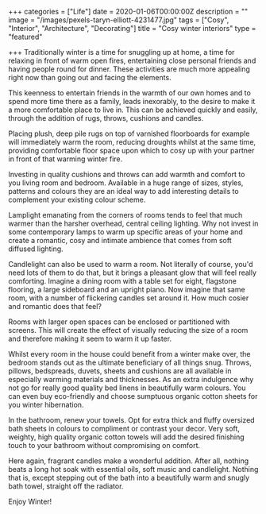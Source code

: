 +++
categories = ["Life"]
date = 2020-01-06T00:00:00Z
description = ""
image = "/images/pexels-taryn-elliott-4231477.jpg"
tags = ["Cosy", "Interior", "Architecture", "Decorating"]
title = "Cosy winter interiors"
type = "featured"

+++
Traditionally winter is a time for snuggling up at home, a time for relaxing in front of warm open fires, entertaining close personal friends and having people round for dinner. These activities are much more appealing right now than going out and facing the elements.

This keenness to entertain friends in the warmth of our own homes and to spend more time there as a family, leads inexorably, to the desire to make it a more comfortable place to live in. This can be achieved quickly and easily, through the addition of rugs, throws, cushions and candles.

Placing plush, deep pile rugs on top of varnished floorboards for example will immediately warm the room, reducing droughts whilst at the same time, providing comfortable floor space upon which to cosy up with your partner in front of that warming winter fire.

Investing in quality cushions and throws can add warmth and comfort to you living room and bedroom. Available in a huge range of sizes, styles, patterns and colours they are an ideal way to add interesting details to complement your existing colour scheme.

Lamplight emanating from the corners of rooms tends to feel that much warmer than the harsher overhead, central ceiling lighting. Why not invest in some contemporary lamps to warm up specific areas of your home and create a romantic, cosy and intimate ambience that comes from soft diffused lighting.

Candlelight can also be used to warm a room. Not literally of course, you'd need lots of them to do that, but it brings a pleasant glow that will feel really comforting. Imagine a dining room with a table set for eight, flagstone flooring, a large sideboard and an upright piano. Now imagine that same room, with a number of flickering candles set around it. How much cosier and romantic does that feel?

Rooms with larger open spaces can be enclosed or partitioned with screens. This will create the effect of visually reducing the size of a room and therefore making it seem to warm it up faster.

Whilst every room in the house could benefit from a winter make over, the bedroom stands out as the ultimate beneficiary of all things snug. Throws, pillows, bedspreads, duvets, sheets and cushions are all available in especially warming materials and thicknesses. As an extra indulgence why not go for really good quality bed linens in beautifully warm colours. You can even buy eco-friendly and choose sumptuous organic cotton sheets for you winter hibernation.

In the bathroom, renew your towels. Opt for extra thick and fluffy oversized bath sheets in colours to compliment or contrast your decor. Very soft, weighty, high quality organic cotton towels will add the desired finishing touch to your bathroom without compromising on comfort.

Here again, fragrant candles make a wonderful addition. After all, nothing beats a long hot soak with essential oils, soft music and candlelight. Nothing that is, except stepping out of the bath into a beautifully warm and snugly bath towel, straight off the radiator.

Enjoy Winter!